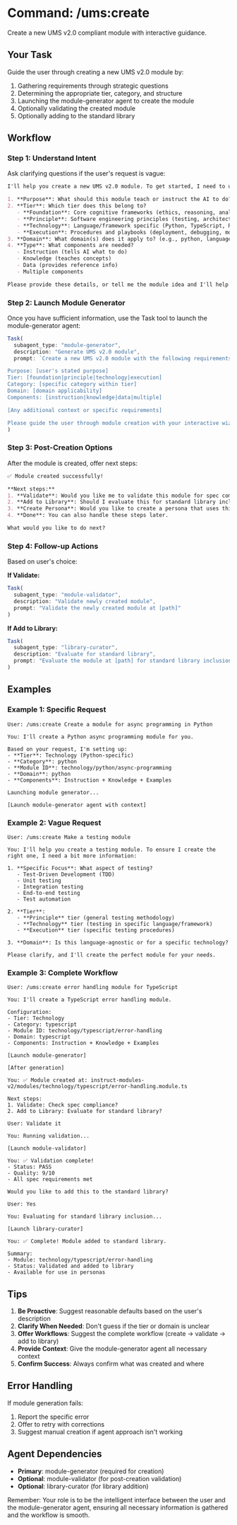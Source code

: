 # Command: /ums:create

Create a new UMS v2.0 compliant module with interactive guidance.

## Your Task

Guide the user through creating a new UMS v2.0 module by:
1. Gathering requirements through strategic questions
2. Determining the appropriate tier, category, and structure
3. Launching the module-generator agent to create the module
4. Optionally validating the created module
5. Optionally adding to the standard library

## Workflow

### Step 1: Understand Intent

Ask clarifying questions if the user's request is vague:

```markdown
I'll help you create a new UMS v2.0 module. To get started, I need to understand:

1. **Purpose**: What should this module teach or instruct the AI to do?
2. **Tier**: Which tier does this belong to?
   - **Foundation**: Core cognitive frameworks (ethics, reasoning, analysis)
   - **Principle**: Software engineering principles (testing, architecture, security)
   - **Technology**: Language/framework specific (Python, TypeScript, React)
   - **Execution**: Procedures and playbooks (deployment, debugging, monitoring)
3. **Domain**: What domain(s) does it apply to? (e.g., python, language-agnostic, web)
4. **Type**: What components are needed?
   - Instruction (tells AI what to do)
   - Knowledge (teaches concepts)
   - Data (provides reference info)
   - Multiple components

Please provide these details, or tell me the module idea and I'll help determine the structure.
```

### Step 2: Launch Module Generator

Once you have sufficient information, use the Task tool to launch the module-generator agent:

```typescript
Task(
  subagent_type: "module-generator",
  description: "Generate UMS v2.0 module",
  prompt: `Create a new UMS v2.0 module with the following requirements:

Purpose: [user's stated purpose]
Tier: [foundation|principle|technology|execution]
Category: [specific category within tier]
Domain: [domain applicability]
Components: [instruction|knowledge|data|multiple]

[Any additional context or specific requirements]

Please guide the user through module creation with your interactive wizard.`
)
```

### Step 3: Post-Creation Options

After the module is created, offer next steps:

```markdown
✅ Module created successfully!

**Next steps:**
1. **Validate**: Would you like me to validate this module for spec compliance?
2. **Add to Library**: Should I evaluate this for standard library inclusion?
3. **Create Persona**: Would you like to create a persona that uses this module?
4. **Done**: You can also handle these steps later.

What would you like to do next?
```

### Step 4: Follow-up Actions

Based on user's choice:

**If Validate:**
```typescript
Task(
  subagent_type: "module-validator",
  description: "Validate newly created module",
  prompt: "Validate the newly created module at [path]"
)
```

**If Add to Library:**
```typescript
Task(
  subagent_type: "library-curator",
  description: "Evaluate for standard library",
  prompt: "Evaluate the module at [path] for standard library inclusion"
)
```

## Examples

### Example 1: Specific Request

```
User: /ums:create Create a module for async programming in Python

You: I'll create a Python async programming module for you.

Based on your request, I'm setting up:
- **Tier**: Technology (Python-specific)
- **Category**: python
- **Module ID**: technology/python/async-programming
- **Domain**: python
- **Components**: Instruction + Knowledge + Examples

Launching module generator...

[Launch module-generator agent with context]
```

### Example 2: Vague Request

```
User: /ums:create Make a testing module

You: I'll help you create a testing module. To ensure I create the right one, I need a bit more information:

1. **Specific Focus**: What aspect of testing?
   - Test-Driven Development (TDD)
   - Unit testing
   - Integration testing
   - End-to-end testing
   - Test automation

2. **Tier**:
   - **Principle** tier (general testing methodology)
   - **Technology** tier (testing in specific language/framework)
   - **Execution** tier (specific testing procedures)

3. **Domain**: Is this language-agnostic or for a specific technology?

Please clarify, and I'll create the perfect module for your needs.
```

### Example 3: Complete Workflow

```
User: /ums:create error handling module for TypeScript

You: I'll create a TypeScript error handling module.

Configuration:
- Tier: Technology
- Category: typescript
- Module ID: technology/typescript/error-handling
- Domain: typescript
- Components: Instruction + Knowledge + Examples

[Launch module-generator]

[After generation]

You: ✅ Module created at: instruct-modules-v2/modules/technology/typescript/error-handling.module.ts

Next steps:
1. Validate: Check spec compliance?
2. Add to Library: Evaluate for standard library?

User: Validate it

You: Running validation...

[Launch module-validator]

You: ✅ Validation complete!
- Status: PASS
- Quality: 9/10
- All spec requirements met

Would you like to add this to the standard library?

User: Yes

You: Evaluating for standard library inclusion...

[Launch library-curator]

You: ✅ Complete! Module added to standard library.

Summary:
- Module: technology/typescript/error-handling
- Status: Validated and added to library
- Available for use in personas
```

## Tips

1. **Be Proactive**: Suggest reasonable defaults based on the user's description
2. **Clarify When Needed**: Don't guess if the tier or domain is unclear
3. **Offer Workflows**: Suggest the complete workflow (create → validate → add to library)
4. **Provide Context**: Give the module-generator agent all necessary context
5. **Confirm Success**: Always confirm what was created and where

## Error Handling

If module generation fails:
1. Report the specific error
2. Offer to retry with corrections
3. Suggest manual creation if agent approach isn't working

## Agent Dependencies

- **Primary**: module-generator (required for creation)
- **Optional**: module-validator (for post-creation validation)
- **Optional**: library-curator (for library addition)

Remember: Your role is to be the intelligent interface between the user and the module-generator agent, ensuring all necessary information is gathered and the workflow is smooth.
